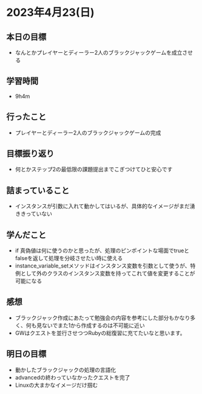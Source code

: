 # 2023年4月23(日)

## 本日の目標
- なんとかプレイヤーとディーラー2人のブラックジャックゲームを成立させる

## 学習時間
- 9h4m

## 行ったこと
- プレイヤーとディーラー2人のブラックジャックゲームの完成
   
## 目標振り返り
- 何とかステップ2の最低限の課題提出までこぎつけてひと安心です

## 詰まっていること
- インスタンスが引数に入れて動かしてはいるが、具体的なイメージがまだ湧ききっていない

## 学んだこと
- if 真偽値は何に使うのかと思ったが、処理のピンポイントな場面でtrueとfalseを返して処理を分岐させたい時に使える
- instance_variable_setメソッドはインスタンス変数を引数として使うが、特例として外のクラスのインスタンス変数を持ってこれて値を変更することが可能になる

## 感想
- ブラックジャック作成にあたって勉強会の内容を参考にした部分もかなり多く、何も見ないでまた1から作成するのは不可能に近い
- GWはクエストを並行させつつRubyの総復習に充てたいなと思います。

## 明日の目標
- 動かしたブラックジャックの処理の言語化
- advancedの終わっていなかったクエストを完了
- Linuxの大まかなイメージだけ掴む